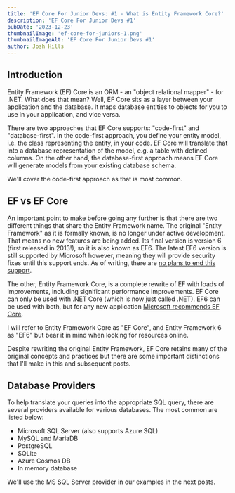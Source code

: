 ```yaml
---
title: 'EF Core For Junior Devs: #1 - What is Entity Framework Core?'
description: 'EF Core For Junior Devs #1'
pubDate: '2023-12-23'
thumbnailImage: 'ef-core-for-juniors-1.png'
thumbnailImageAlt: 'EF Core For Junior Devs #1'
author: Josh Hills
---
```


## Introduction

Entity Framework (EF) Core is an ORM - an "object relational mapper" - for .NET. What does that mean? Well, EF Core sits as a layer between your application and the database. It maps database entities to objects for you to use in your application, and vice versa.

There are two approaches that EF Core supports: "code-first" and "database-first". In the code-first approach, you define your entity model, i.e. the class representing the entity, in your code. EF Core will translate that into a database representation of the model, e.g. a table with defined columns. On the other hand, the database-first approach means EF Core will generate models from your existing database schema.

We'll cover the code-first approach as that is most common.

## EF vs EF Core

An important point to make before going any further is that there are two different things that share the Entity Framework name. The original "Entity Framework" as it is formally known, is no longer under active development. That means no new features are being added. Its final version is version 6 (first released in 2013!), so it is also known as EF6. The latest EF6 version is still supported by Microsoft however, meaning they will provide security fixes until this support ends. As of writing, there are [no plans to end this support](https://learn.microsoft.com/en-us/ef/efcore-and-ef6/support#entity-framework-60-61-62-63-and-64).

The other, Entity Framework Core, is a complete rewrite of EF with loads of improvements, including significant performance improvements. EF Core can only be used with .NET Core (which is now just called .NET). EF6 can be used with both, but for any new application [Microsoft recommends EF Core](https://learn.microsoft.com/en-us/ef/efcore-and-ef6/support#entity-framework-core).

I will refer to Entity Framework Core as "EF Core", and Entity Framework 6 as "EF6" but bear it in mind when looking for resources online.

Despite rewriting the original Entity Framework, EF Core retains many of the original concepts and practices but there are some important distinctions that I'll make in this and subsequent posts.

## Database Providers

To help translate your queries into the appropriate SQL query, there are several providers available for various databases. The most common are listed below:

- Microsoft SQL Server (also supports Azure SQL)
- MySQL and MariaDB
- PostgreSQL
- SQLite
- Azure Cosmos DB
- In memory database

We'll use the MS SQL Server provider in our examples in the next posts.
